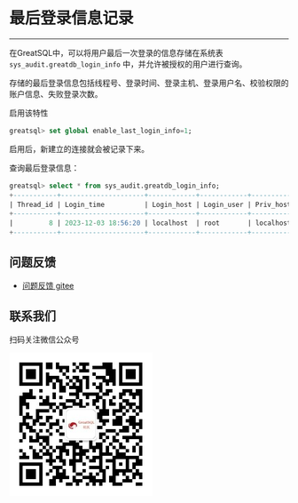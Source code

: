 # 最后登录信息记录
---

在GreatSQL中，可以将用户最后一次登录的信息存储在系统表 `sys_audit.greatdb_login_info` 中，并允许被授权的用户进行查询。

存储的最后登录信息包括线程号、登录时间、登录主机、登录用户名、校验权限的账户信息、失败登录次数。

启用该特性
```sql
greatsql> set global enable_last_login_info=1;
```

启用后，新建立的连接就会被记录下来。

查询最后登录信息：
```sql
greatsql> select * from sys_audit.greatdb_login_info;
+-----------+---------------------+------------+------------+-----------+-----------+--------------+
| Thread_id | Login_time          | Login_host | Login_user | Priv_host | Priv_user | Failed_times |
+-----------+---------------------+------------+------------+-----------+-----------+--------------+
|         8 | 2023-12-03 18:56:20 | localhost  | root       | localhost | root      |            0 |
+-----------+---------------------+------------+------------+-----------+-----------+--------------+
```


**问题反馈**
---
- [问题反馈 gitee](https://gitee.com/GreatSQL/GreatSQL-Manual/issues)


**联系我们**
---

扫码关注微信公众号

![greatsql-wx](../greatsql-wx.jpg)
